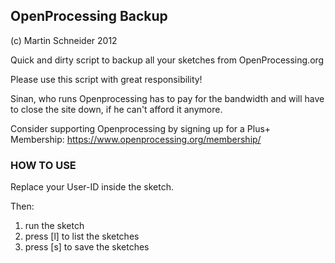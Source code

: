 
OpenProcessing Backup 
---------------------

(c) Martin Schneider 2012

Quick and dirty script to backup all your 
sketches from OpenProcessing.org

Please use this script with great responsibility!

Sinan, who runs Openprocessing has to pay for 
the bandwidth and will have to close the site down, 
if he can't afford it anymore.

Consider supporting Openprocessing
by signing up for a Plus+ Membership:
https://www.openprocessing.org/membership/


### HOW TO USE

Replace your User-ID inside the sketch.

Then:

1. run the sketch
2. press [l] to list the sketches
3. press [s] to save the sketches
